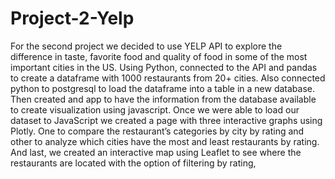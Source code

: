 # Project-2-Yelp
For the second project we decided to use YELP API to explore the difference in taste, favorite food and quality of food in some of the most important cities in the US.
Using Python, connected to the API and pandas to create a dataframe with 1000 restaurants from 20+ cities.
Also connected python to postgresql to load the dataframe into a table in a new database.
Then created and app to have the information from the database available to create visualization using javascript.
Once we were able to load our dataset to JavaScript we created a page with three interactive graphs using Plotly. One to compare the restaurant’s categories by city by rating and other to analyze which cities have the most and least restaurants by rating. 
And last, we created an interactive map using Leaflet to see where the restaurants are located with the option of filtering by rating,
